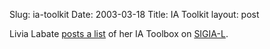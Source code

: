 Slug: ia-toolkit
Date: 2003-03-18
Title: IA Toolkit
layout: post

Livia Labate <a href="http://www.info-arch.org/lists/sigia-l/0303/0393.html">posts a list</a> of her IA Toolbox on <a href="http://mail.asis.org/mailman/listinfo/sigia-l">SIGIA-L</a>.
